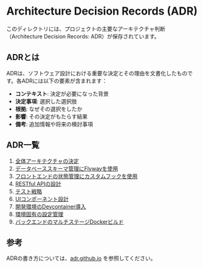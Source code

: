 # Architecture Decision Records (ADR)

このディレクトリには、プロジェクトの主要なアーキテクチャ判断（Architecture Decision Records: ADR）が保存されています。

## ADRとは

ADRは、ソフトウェア設計における重要な決定とその理由を文書化したものです。各ADRには以下の要素が含まれます：

- **コンテキスト**: 決定が必要になった背景
- **決定事項**: 選択した選択肢
- **根拠**: なぜその選択をしたか
- **影響**: その決定がもたらす結果
- **備考**: 追加情報や将来の検討事項

## ADR一覧

1. [全体アーキテクチャの決定](./0001-architecture-overview.md)
2. [データベーススキーマ管理にFlywayを使用](./0002-database-schema-management.md)
3. [フロントエンドの状態管理にカスタムフックを使用](./0003-frontend-state-management.md)
4. [RESTful APIの設計](./0004-api-design.md)
5. [テスト戦略](./0005-testing-strategy.md)
6. [UIコンポーネント設計](./0006-ui-component-design.md)
7. [開発環境のDevcontainer導入](./0007-development-environment.md)
8. [環境固有の設定管理](./0008-environment-specific-config.md)
9. [バックエンドのマルチステージDockerビルド](./0009-docker-multi-stage-build.md)

## 参考

ADRの書き方については、[adr.github.io](https://adr.github.io/) を参照してください。
